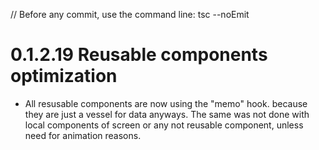 // Before any commit, use the command line: tsc --noEmit

# 0.1.2.19 Reusable components optimization

- All resusable components are now using the "memo" hook. because they are just a vessel for data anyways. The same was not done with local components of screen or any not reusable component, unless need for animation reasons.